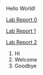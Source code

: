 Hello World!


[Lab Report 0](lab-report-1-week-0.html)

[Lab Report 1](week1.html) 

[Lab Report 2](week2.html)

1) Hi
2) Welcome
3) Goodbye
